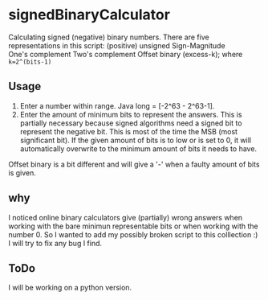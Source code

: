 # signedBinaryCalculator
Calculating signed (negative) binary numbers. There are five representations in this script:
(positive) unsigned
Sign-Magnitude  
One's complement
Two's complement
Offset binary (excess-k); where `k=2^(bits-1)`

## Usage 
1) Enter a number within range. Java long = [-2^63 - 2^63-1].
2) Enter the amount of minimum bits to represent the answers. This is partially necessary because signed algorithms need a signed bit to represent the negative bit. This is most of the time the MSB (most significant bit). 
If the given amount of bits is to low or is set to 0, it will automatically overwrite to the minimum amount of bits it needs to have.

Offset binary is a bit different and will give a '-' when a faulty amount of bits is given. 

## why
I noticed online binary calculators give (partially) wrong answers when working with the bare minimun representable bits or when working with the number 0. 
So I wanted to add my possibly broken script to this colllection :) I will try to fix any bug I find.

## ToDo
I will be working on a python version.
